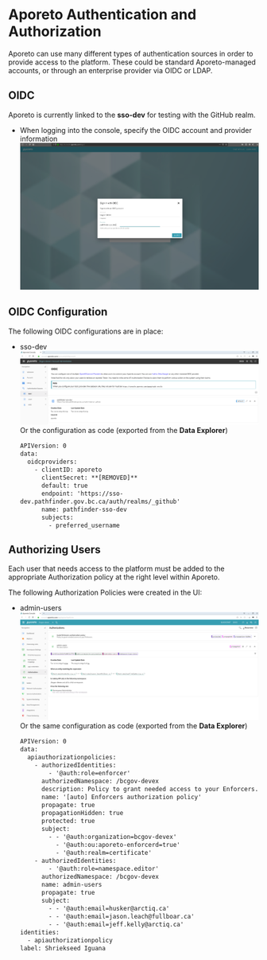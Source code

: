 # Aporeto Authentication and Authorization
Aporeto can use many different types of authentication sources in order to provide access to the platform. These could be standard Aporeto-managed accounts, or through an enterprise provider via OIDC or LDAP.

## OIDC
Aporeto is currently linked to the **sso-dev** for testing with the GitHub realm. 
- When logging into the console, specify the OIDC account and provider information
![](assets/oidc_signin.png)  


## OIDC Configuration
The following OIDC configurations are in place: 
- sso-dev
  ![](assets/oidc_config.png)
  Or the configuration as code (exported from the **Data Explorer**)
  ```
  APIVersion: 0
  data:
    oidcproviders:
      - clientID: aporeto
        clientSecret: **[REMOVED]**
        default: true
        endpoint: 'https://sso-dev.pathfinder.gov.bc.ca/auth/realms/_github'
        name: pathfinder-sso-dev
        subjects:
          - preferred_username
  ```

## Authorizing Users
Each user that needs access to the platform must be added to the appropriate Authorization policy at the right level within Aporeto. 

The following Authorization Policies were created in the UI:
- admin-users
  ![](assets/aporeto_authorizations.png)  
  Or the same configuration as code (exported from the **Data Explorer**)
  ```
  APIVersion: 0
  data:
    apiauthorizationpolicies:
      - authorizedIdentities:
          - '@auth:role=enforcer'
        authorizedNamespace: /bcgov-devex
        description: Policy to grant needed access to your Enforcers.
        name: '[auto] Enforcers authorization policy'
        propagate: true
        propagationHidden: true
        protected: true
        subject:
          - - '@auth:organization=bcgov-devex'
            - '@auth:ou:aporeto-enforcerd=true'
            - '@auth:realm=certificate'
      - authorizedIdentities:
          - '@auth:role=namespace.editor'
        authorizedNamespace: /bcgov-devex
        name: admin-users
        propagate: true
        subject:
          - - '@auth:email=husker@arctiq.ca'
          - - '@auth:email=jason.leach@fullboar.ca'
          - - '@auth:email=jeff.kelly@arctiq.ca'
  identities:
    - apiauthorizationpolicy
  label: Shriekseed Iguana
  ```

